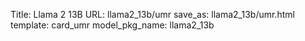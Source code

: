 Title: Llama 2 13B
URL: llama2_13b/umr
save_as: llama2_13b/umr.html
template: card_umr
model_pkg_name: llama2_13b

